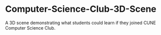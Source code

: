 # Computer-Science-Club-3D-Scene
A 3D scene demonstrating what students could learn if they joined CUNE Computer Science Club.
